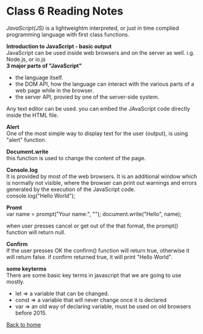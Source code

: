 # Class 6 Reading Notes

*JavaScript(JS)* is a lightweightm interpreted, or just in time complied programming language with first class functions.

**Introduction to JavaScript - basic output**  
JavaScript can be used inside web browsers and on the server as well.
i.g. Node.js, or io.js  
**3 major parts of "JavaScript"**

- the language itself.
- the DOM API, how the language can interact with the various parts of a web page while in the browser.
- the server API, provied by one of the server-side system.

Any text editor can be used.
you can embed the JAvaScript code directly inside the HTML file.

**Alert**  
One of the most simple way to display text for the user (output), is using "alert" function.

**Document.write**  
this function is used to change the content of the page.

**Console.log**  
It is provided by most of the web browsers. It is an additional window which is normally not visible, where the browser can print out warnings and errors generated by the execution of the JavaScript code.  
console.log("Hello World");

**Promt**  
var name = prompt("Your name:", "");
document.write("Hello", name);

when user presses cancel or get out of the that format, the prompt() function will return null.

**Confirm**  
If the user presses OK the confirm() function will return true, otherwise it will return false. if confirm returned true, it will print "Hello World".  

**some keyterms**  
There are some basic key terms in javascript that we are going to use mostly.

- let => a variable that can be changed.
- const => a variable that will never change once it is declared
- var => an old way of declaring variable, must be used on old browsers before 2015.

[Back to home](../README.md)
